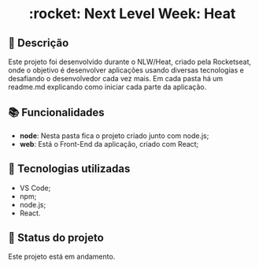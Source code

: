 <h1 align="center">:rocket: Next Level Week: Heat</h1>

## :memo: Descrição
Este projeto foi desenvolvido durante o NLW/Heat, criado pela Rocketseat, onde o objetivo é desenvolver aplicações usando diversas tecnologias e desafiando o desenvolvedor cada vez mais. Em cada pasta há um readme.md explicando como iniciar cada parte da aplicação.

## :books: Funcionalidades
* <b>node</b>: Nesta pasta fica o projeto criado junto com node.js;
* <b>web</b>: Está o Front-End da aplicação, criado com React;

## :wrench: Tecnologias utilizadas
* VS Code;
* npm;
* node.js;
* React.

## :dart: Status do projeto
Este projeto está em andamento.
